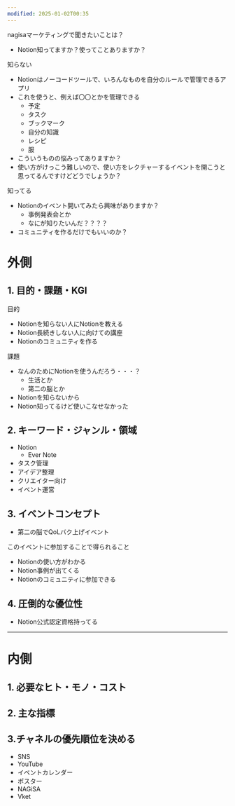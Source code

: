 ```yaml
---
modified: 2025-01-02T00:35
---
```

  

  

nagisaマーケティングで聞きたいことは？

- Notion知ってますか？使ってことありますか？

  

知らない

- Notionはノーコードツールで、いろんなものを自分のルールで管理できるアプリ
- これを使うと、例えば〇〇とかを管理できる
    - 予定
    - タスク
    - ブックマーク
    - 自分の知識
    - レシピ
    - 服
- こういうものの悩みってありますか？
- 使い方がけっこう難しいので、使い方をレクチャーするイベントを開こうと思ってるんですけどどうでしょうか？

  

知ってる

- Notionのイベント開いてみたら興味がありますか？
    - 事例発表会とか
    - なにが知りたいんだ？？？？
- コミュニティを作るだけでもいいのか？

  

  

  

# 外側

## 1. 目的・課題・KGI

目的

- Notionを知らない人にNotionを教える
- Notion長続きしない人に向けての講座
- Notionのコミュニティを作る

  

課題

- なんのためにNotionを使うんだろう・・・？
    - 生活とか
    - 第二の脳とか
- Notionを知らないから
- Notion知ってるけど使いこなせなかった

  

## 2. キーワード・ジャンル・領域

- Notion
    - Ever Note
- タスク管理
- アイデア整理
- クリエイター向け
- イベント運営

  

  

## 3. イベントコンセプト

- 第二の脳でQoLバク上げイベント

  

このイベントに参加することで得られること

- Notionの使い方がわかる
- Notion事例が出てくる
- Notionのコミュニティに参加できる

  

## 4. 圧倒的な優位性

- Notion公式認定資格持ってる

  

---

# 内側

## 1. 必要なヒト・モノ・コスト

  

## 2. 主な指標

  

## 3.チャネルの優先順位を決める

- SNS
- YouTube
- イベントカレンダー
- ポスター
- NAGiSA
- Vket